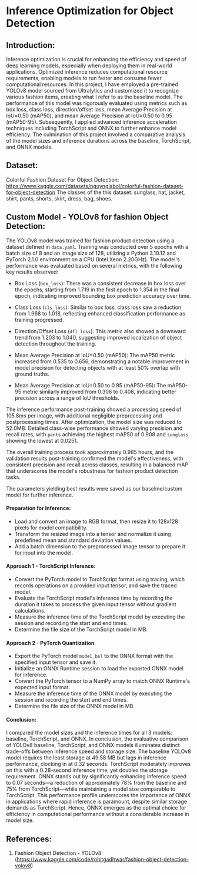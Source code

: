 # Inference Optimization for Object Detection <br>

## Introduction: <br>
Inference optimization is crucial for enhancing the efficiency and speed of deep learning models, especially when deploying them in real-world applications. Optimized inference reduces computational resource requirements, enabling models to run faster and consume fewer computational resources. In this project, I have employed a pre-trained YOLOv8 model sourced from Ultralytics and customized it to recognize various fashion items, creating what I refer to as the baseline model. The performance of this model was rigorously evaluated using metrics such as box loss, class loss, direction/offset loss, mean Average Precision at IoU=0.50 (mAP50), and mean Average Precision at IoU=0.50 to 0.95 (mAP50-95). Subsequently, I applied advanced inference acceleration techniques including TorchScript and ONNX to further enhance model efficiency. The culmination of this project involved a comparative analysis of the model sizes and inference durations across the baseline, TorchScript, and ONNX models.

## Dataset: <br> 
Colorful Fashion Dataset For Object Detection: https://www.kaggle.com/datasets/nguyngiabol/colorful-fashion-dataset-for-object-detection
The classes of the this dataset: sunglass, hat, jacket, shirt, pants, shorts, skirt, dress, bag, shoes.

## Custom Model - YOLOv8 for fashion Object Detection: <br> 
The YOLOv8 model was trained for fashion product detection using a dataset defined in `data.yaml`. Training was conducted over 5 epochs with a batch size of 8 and an image size of 128, utilizing a Python 3.10.12 and PyTorch 2.1.0 environment on a CPU (Intel Xeon 2.20GHz). The model's performance was evaluated based on several metrics, with the following key results observed: <br>

- Box Loss (`box_loss`): There was a consistent decrease in box loss over the epochs, starting from 1.719 in the first epoch to 1.354 in the final epoch, indicating improved bounding box prediction accuracy over time. <br>
  
- Class Loss (`cls_loss`): Similar to box loss, class loss saw a reduction from 1.968 to 1.018, reflecting enhanced classification performance as training progressed. <br>
  
- Direction/Offset Loss (`dfl_loss`): This metric also showed a downward trend from 1.203 to 1.040, suggesting improved localization of object detection throughout the training. <br>
  
- Mean Average Precision at IoU=0.50 (mAP50): The mAP50 metric increased from 0.535 to 0.656, demonstrating a notable improvement in model precision for detecting objects with at least 50% overlap with ground truths. <br>
  
- Mean Average Precision at IoU=0.50 to 0.95 (mAP50-95): The mAP50-95 metric similarly improved from 0.306 to 0.408, indicating better precision across a range of IoU thresholds. <br>

The inference performance post-training showed a processing speed of 105.8ms per image, with additional negligible preprocessing and postprocessing times. After optimization, the model size was reduced to 52.0MB. Detailed class-wise performance showed varying precision and recall rates, with `pants` achieving the highest mAP50 of 0.908 and `sunglass` showing the lowest at 0.0251. <br>

The overall training process took approximately 0.985 hours, and the validation results post-training confirmed the model's effectiveness, with consistent precision and recall across classes, resulting in a balanced mAP that underscores the model's robustness for fashion product detection tasks. <br>

The parameters yielding best results were saved as our baseline/custom model for further inference. <br>

#### Preparation for Inference: <br>
- Load and convert an image to RGB format, then resize it to 128x128 pixels for model compatibility. <br>
- Transform the resized image into a tensor and normalize it using predefined mean and standard deviation values. <br>
- Add a batch dimension to the preprocessed image tensor to prepare it for input into the model. <br>

#### Approach 1 - TorchScript Inference: <br>
- Convert the PyTorch model to TorchScript format using tracing, which records operations on a provided input tensor, and save the traced model. <br>
- Evaluate the TorchScript model's inference time by recording the duration it takes to process the given input tensor without gradient calculations. <br>
- Measure the inference time of the TorchScript model by executing the session and recording the start and end times. <br>
- Determine the file size of the TorchScript model in MB. <br>


#### Approach 2 - PyTorch Quantization <br>
- Export the PyTorch model `model_bsl` to the ONNX format with the specified input tensor and save it. <br>
- Initialize an ONNX Runtime session to load the exported ONNX model for inference. <br>
- Convert the PyTorch tensor to a NumPy array to match ONNX Runtime's expected input format. <br>
- Measure the inference time of the ONNX model by executing the session and recording the start and end times. <br>
- Determine the file size of the ONNX model in MB. <br>


#### Conclusion: <br>
I compared the model sizes and the inference times for all 3 models: baseline, TorchScript, and ONNX. In conclusion, the evaluative comparison of YOLOv8 baseline, TorchScript, and ONNX models illuminates distinct trade-offs between inference speed and storage size. The baseline YOLOv8 model requires the least storage at 49.58 MB but lags in inference performance, clocking in at 0.32 seconds. TorchScript moderately improves on this with a 0.28-second inference time, yet doubles the storage requirement. ONNX stands out by significantly enhancing inference speed to 0.07 seconds—a reduction of approximately 78% from the baseline and 75% from TorchScript—while maintaining a model size comparable to TorchScript. This performance profile underscores the importance of ONNX in applications where rapid inference is paramount, despite similar storage demands as TorchScript. Hence, ONNX emerges as the optimal choice for efficiency in computational performance without a considerable increase in model size.


## References: <br>
1) Fashion Object Detection - YOLOv8: (https://www.kaggle.com/code/rohitgadhwar/fashion-object-detection-yolov8) <br>
